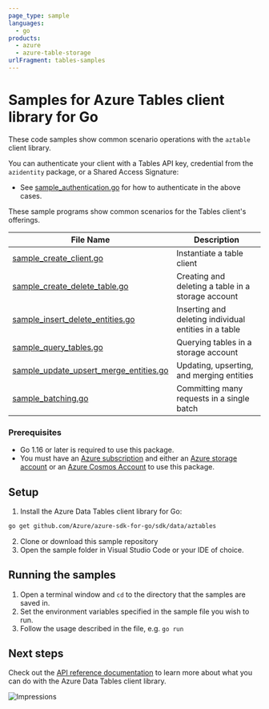 ```yaml
---
page_type: sample
languages:
  - go
products:
  - azure
  - azure-table-storage
urlFragment: tables-samples
---
```


# Samples for Azure Tables client library for Go

These code samples show common scenario operations with the `aztable` client library.

You can authenticate your client with a Tables API key, credential from the `azidentity` package, or a Shared Access Signature:
* See [sample_authentication.go][sample_authentication] for how to authenticate in the above cases.

These sample programs show common scenarios for the Tables client's offerings.

|**File Name**|**Description**|
|-------------|---------------|
|[sample_create_client.go][create_client]|Instantiate a table client|Authorizing a `ServiceClient` object and `Client` object |
|[sample_create_delete_table.go][create_delete_table]|Creating and deleting a table in a storage account |
|[sample_insert_delete_entities.go][insert_delete_entities]|Inserting and deleting individual entities in a table |
|[sample_query_tables.go][query_tables]|Querying tables in a storage account |
|[sample_update_upsert_merge_entities.go][update_upsert_merge]| Updating, upserting, and merging entities |
|[sample_batching.go][sample_batch]| Committing many requests in a single batch |


### Prerequisites
* Go 1.16 or later is required to use this package.
* You must have an [Azure subscription](https://azure.microsoft.com/free/) and either an
[Azure storage account](https://docs.microsoft.com/azure/storage/common/storage-account-overview) or an [Azure Cosmos Account](https://docs.microsoft.com/azure/cosmos-db/account-overview) to use this package.

## Setup

1. Install the Azure Data Tables client library for Go:
```bash
go get github.com/Azure/azure-sdk-for-go/sdk/data/aztables
```
2. Clone or download this sample repository
3. Open the sample folder in Visual Studio Code or your IDE of choice.

## Running the samples

1. Open a terminal window and `cd` to the directory that the samples are saved in.
2. Set the environment variables specified in the sample file you wish to run.
3. Follow the usage described in the file, e.g. `go run`

## Next steps

Check out the [API reference documentation][api_reference_documentation] to learn more about
what you can do with the Azure Data Tables client library.


<!-- LINKS -->
[api_reference_documentation]: https://docs.microsoft.com/rest/api/storageservices/table-service-rest-api

[sample_authentication]:https://github.com/Azure/azure-sdk-for-go/blob/d90e7e99590c6b7b183b46e0ac69b06ced071158/sdk/samples/aztables/sample_authentication.go

[create_client]:https://github.com/Azure/azure-sdk-for-go/blob/d90e7e99590c6b7b183b46e0ac69b06ced071158/sdk/samples/aztables/sample_create_client.go

[create_delete_table]:https://github.com/Azure/azure-sdk-for-go/blob/d90e7e99590c6b7b183b46e0ac69b06ced071158/sdk/samples/aztables/sample_create_delete_table.go

[insert_delete_entities]: https://github.com/Azure/azure-sdk-for-go/blob/d90e7e99590c6b7b183b46e0ac69b06ced071158/sdk/samples/aztables/sample_insert_delete_entities.go

[query_entities]: https://github.com/Azure/azure-sdk-for-go/blob/d90e7e99590c6b7b183b46e0ac69b06ced071158/sdk/samples/aztables/sample_query_table.go

[query_tables]:https://github.com/Azure/azure-sdk-for-go/blob/d90e7e99590c6b7b183b46e0ac69b06ced071158/sdk/samples/aztables/sample_query_tables.go

[update_upsert_merge]: https://github.com/Azure/azure-sdk-for-go/blob/d90e7e99590c6b7b183b46e0ac69b06ced071158/sdk/samples/aztables/sample_update_entities.go

[sample_batch]:https://github.com/Azure/azure-sdk-for-go/blob/d90e7e99590c6b7b183b46e0ac69b06ced071158/sdk/samples/aztables/sample_batch.go

![Impressions](https://azure-sdk-impressions.azurewebsites.net/api/impressions/azure-sdk-for-go/sdk/data/aztables/README.png)